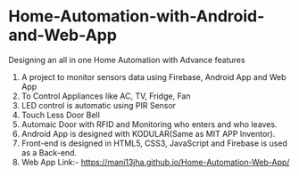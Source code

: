 # Home-Automation-with-Android-and-Web-App
Designing an all in one Home Automation with Advance features
1. A project to monitor sensors data using Firebase, Android App and Web App
2. To Control Appliances like AC, TV, Fridge, Fan
3. LED control is automatic using PIR Sensor
4. Touch Less Door Bell
5. Automaic Door with RFID and Monitoring who enters and who leaves.
6. Android App is designed with KODULAR(Same as MIT APP Inventor).
7. Front-end is designed in HTML5, CSS3, JavaScript and Firebase is used as a Back-end.
8. Web App Link:- https://mani13jha.github.io/Home-Automation-Web-App/

